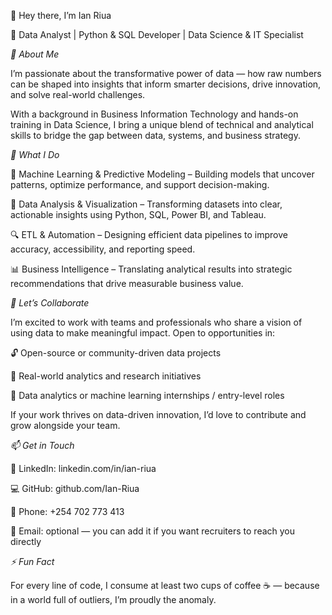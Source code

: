 👋 Hey there, I’m Ian Riua

💼 Data Analyst | Python & SQL Developer | Data Science & IT Specialist

*🧭 About Me*

I’m passionate about the transformative power of data — how raw numbers can be shaped into insights that inform smarter decisions, drive innovation, and solve real-world challenges.

With a background in Business Information Technology and hands-on training in Data Science, I bring a unique blend of technical and analytical skills to bridge the gap between data, systems, and business strategy.

*🧩 What I Do*

🧠 Machine Learning & Predictive Modeling – Building models that uncover patterns, optimize performance, and support decision-making.

💾 Data Analysis & Visualization – Transforming datasets into clear, actionable insights using Python, SQL, Power BI, and Tableau.

🔍 ETL & Automation – Designing efficient data pipelines to improve accuracy, accessibility, and reporting speed.

📊 Business Intelligence – Translating analytical results into strategic recommendations that drive measurable business value.

*🤝 Let’s Collaborate*

I’m excited to work with teams and professionals who share a vision of using data to make meaningful impact.
Open to opportunities in:

🔓 Open-source or community-driven data projects

🧾 Real-world analytics and research initiatives

💼 Data analytics or machine learning internships / entry-level roles

If your work thrives on data-driven innovation, I’d love to contribute and grow alongside your team.

*📫 Get in Touch*

💼 LinkedIn: linkedin.com/in/ian-riua

💻 GitHub: github.com/Ian-Riua

📱 Phone: +254 702 773 413

📧 Email: optional — you can add it if you want recruiters to reach you directly

*⚡ Fun Fact*

For every line of code, I consume at least two cups of coffee ☕ — because in a world full of outliers, I’m proudly the anomaly.

